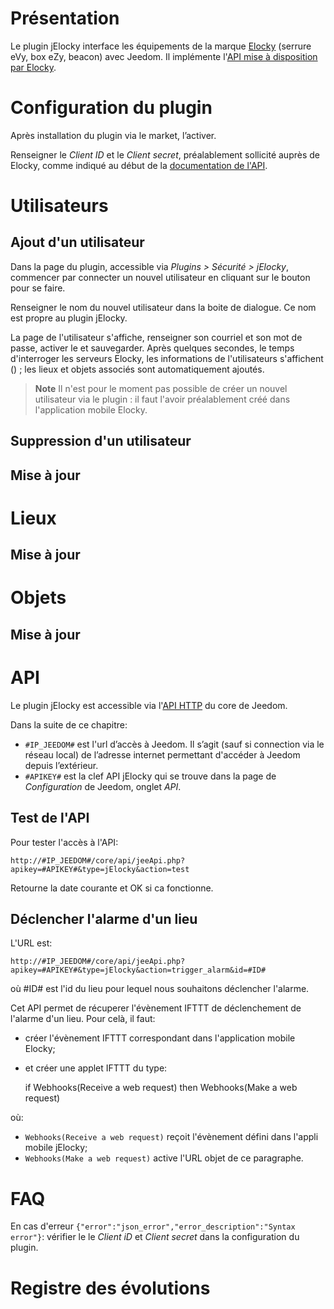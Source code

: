 Présentation 
===

Le plugin jElocky interface les équipements de la marque [Elocky](https://elocky.com/) (serrure eVy, box eZy, beacon) avec Jeedom.
Il implémente l'[API mise à disposition par Elocky](https://elocky.com/fr/doc-api-test).

Configuration du plugin 
===

Après installation du plugin via le market, l’activer.

Renseigner le *Client ID* et le *Client secret*, préalablement sollicité auprès de Elocky, comme indiqué au début de la [documentation de l'API](https://elocky.com/fr/doc-api-test).


Utilisateurs
===

Ajout d'un utilisateur
---

Dans la page du plugin, accessible via *Plugins > Sécurité > jElocky*, commencer par connecter un nouvel utilisateur en cliquant sur le bouton pour se faire.

Renseigner le nom du nouvel utilisateur dans la boite de dialogue. Ce nom est propre au plugin jElocky.

La page de l'utilisateur s'affiche, renseigner son courriel et son mot de passe, activer le et sauvegarder. Après quelques secondes, le temps d'interroger les serveurs Elocky, les informations de l'utilisateurs s'affichent () ; les lieux et objets associés sont automatiquement ajoutés.

> **Note**
> Il n'est pour le moment pas possible de créer un nouvel utilisateur via le plugin : il faut l'avoir préalablement créé dans l'application mobile Elocky.

Suppression d'un utilisateur
---



Mise à jour
---

Lieux
===

Mise à jour
---

Objets
===

Mise à jour
---


API
===

Le plugin jElocky est accessible via l'[API HTTP](https://jeedom.github.io/core/fr_FR/api_http) du core de Jeedom.

Dans la suite de ce chapitre:

* `#IP_JEEDOM#` est l'url d’accès à Jeedom. Il s’agit (sauf si connection via le réseau local) de l’adresse internet permettant d'accéder à Jeedom depuis l’extérieur.
*  `#APIKEY#` est la clef API jElocky qui se trouve dans la page de *Configuration* de Jeedom, onglet *API*.

Test de l'API
---

Pour tester l'accès à l'API:

    http://#IP_JEEDOM#/core/api/jeeApi.php?apikey=#APIKEY#&type=jElocky&action=test

Retourne la date courante et OK si ca fonctionne.

Déclencher l'alarme d'un lieu
---

L'URL est:

    http://#IP_JEEDOM#/core/api/jeeApi.php?apikey=#APIKEY#&type=jElocky&action=trigger_alarm&id=#ID#

où #ID# est l'id du lieu pour lequel nous souhaitons déclencher l'alarme.

Cet API permet de récuperer l'évènement IFTTT de déclenchement de l'alarme d'un lieu. Pour celà, il faut:

* créer l'évènement IFTTT correspondant dans l'application mobile Elocky;
* et créer une applet IFTTT du type:

    if Webhooks(Receive a web request) then Webhooks(Make a web request)

où:

* `Webhooks(Receive a web request)` reçoit l'évènement défini dans l'appli mobile jElocky;
* `Webhooks(Make a web request)` active l'URL objet de ce paragraphe.

FAQ
===

En cas d'erreur `{"error":"json_error","error_description":"Syntax error"}`: vérifier le le *Client iD* et *Client secret* dans la configuration du plugin.


<a id="changelog"></a>

Registre des évolutions
===


